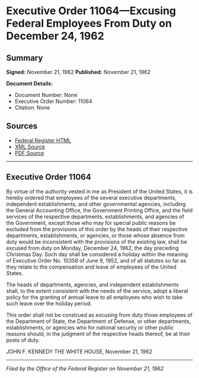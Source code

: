 # Executive Order 11064—Excusing Federal Employees From Duty on December 24, 1962

## Summary

**Signed:** November 21, 1962
**Published:** November 21, 1962

**Document Details:**
- Document Number: None
- Executive Order Number: 11064
- Citation: None

## Sources
- [Federal Register HTML](https://www.presidency.ucsb.edu/documents/executive-order-11064-excusing-federal-employees-from-duty-december-24-1962)
- [XML Source](None)
- [PDF Source](None)

---

## Executive Order 11064

By virtue of the authority vested in me as President of the United States, it is hereby ordered that employees of the several executive departments, independent establishments, and other governmental agencies, including the General Accounting Office, the Government Printing Office, and the field services of the respective departments, establishments, and agencies of the Government, except those who may for special public reasons be excluded from the provisions of this order by the heads of their respective departments, establishments, or agencies, or those whose absence from duty would be inconsistent with the provisions of the existing law, shall be excused from duty on Monday, December 24, 1962, the day preceding Christmas Day. Such day shall be considered a holiday within the meaning of Executive Order No. 10358 of June 9, 1952, and of all statutes so far as they relate to the compensation and leave of employees of the United States.

The heads of departments, agencies, and independent establishments shall, to the extent consistent with the needs of the service, adopt a liberal policy for the granting of annual leave to all employees who wish to take such leave over the holiday period.

This order shall not be construed as excusing from duty those employees of the Department of State, the Department of Defense, or other departments, establishments, or agencies who for national security or other public reasons should, in the judgment of the respective heads thereof, be at their posts of duty.

JOHN F. KENNEDY
THE WHITE HOUSE,
November 21, 1962

---

*Filed by the Office of the Federal Register on November 21, 1962*
